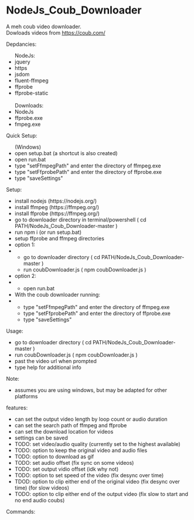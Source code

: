 # NodeJs_Coub_Downloader
 A meh coub video downloader.</br>
 Dowloads videos from https://coub.com/ </br>

Depdancies:</br>
<ul>
 NodeJs:
 <li>jquery</li>
 <li>https</li>
 <li>jsdom</li>
 <li>fluent-ffmpeg</li>
 <li>ffprobe</li>
 <li>ffprobe-static</li>
 </br>
 Downloads:
 <li>NodeJs</li>
 <li>ffprobe.exe</li>
 <li>fmpeg.exe</li>
</ul>

Quick Setup:
<ul>
 (Windows)
 <li>open setup.bat (a shortcut is also created)</li>
 <li>open run.bat</li>
 <li>type "setFfmpegPath" and enter the directory of ffmpeg.exe</li>
 <li>type "setFfprobePath" and enter the directory of ffprobe.exe</li>
 <li>type "saveSettings"</li>
</ul>

Setup:
<ul>
 <li>install nodejs  (https://nodejs.org/)</li>
 <li>install ffmpeg  (https://ffmpeg.org/)</li>
 <li>install ffprobe (https://ffmpeg.org/)</li>
 <li>go to downloader directory in terminal/powershell ( cd PATH/NodeJs_Coub_Downloader-master )</li>
 <li>run npm i (or run setup.bat)</li>
 <li>setup ffprobe and ffmpeg directories</li>
 <li>option 1:</li>
 <li><ul>
  <li>go to downloader directory ( cd PATH/NodeJs_Coub_Downloader-master )</li>
  <li>run coubDownloader.js ( npm coubDownloader.js )</li>
 </ul></li>
 <li>option 2:</li>
 <li><ul>
  <li>open run.bat</li>
 </ul></li>
 <li>With the coub downloader running:</li>
 <li><ul>
  <li>type "setFfmpegPath" and enter the directory of ffmpeg.exe</li>
  <li>type "setFfprobePath" and enter the directory of ffprobe.exe</li>
  <li>type "saveSettings"</li>
 </ul></li>
</ul>
 
      
Usage:
 - go to downloader directory ( cd PATH/NodeJs_Coub_Downloader-master )
 - run coubDownloader.js ( npm coubDownloader.js )
 - past the video url when prompted
 - type help for additional info

Note:
 - assumes you are using windows, but may be adapted for other platforms

features:
 - can set the output video length by loop count or audio duration
 - can set the search path of ffmpeg and ffprobe
 - can set the download location for videos
 - settings can be saved
 - TODO: set video/audio quality (currently set to the highest available)
 - TODO: option to keep the original video and audio files
 - TODO: option to download as gif
 - TODO: set audio offset (fix sync on some videos)
 - TODO: set output vidio offset (idk why not)
 - TODO: option to set speed of the video (fix desync over time)
 - TDOD: option to clip either end of the original video (fix desync over time) (for slow videos)
 - TODO: option to clip either end of the output video (fix slow to start and no end audio coubs)
        
 Commands:
 <ul>
 
 </ul>
